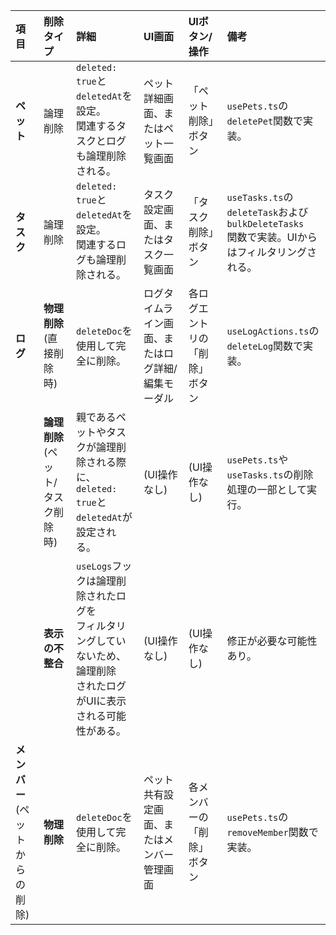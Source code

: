 | 項目 | 削除タイプ | 詳細 | UI画面 | UIボタン/操作 | 備考 |
| :--- | :--- | :--- | :--- | :--- | :--- |
| **ペット** | 論理削除 | `deleted: true`と`deletedAt`を設定。<br>関連するタスクとログも論理削除される。 | ペット詳細画面、またはペット一覧画面 | 「ペット削除」ボタン | `usePets.ts`の`deletePet`関数で実装。 |
| **タスク** | 論理削除 | `deleted: true`と`deletedAt`を設定。<br>関連するログも論理削除される。 | タスク設定画面、またはタスク一覧画面 | 「タスク削除」ボタン | `useTasks.ts`の`deleteTask`および`bulkDeleteTasks`<br>関数で実装。UIからはフィルタリングされる。 |
| **ログ** | **物理削除** (直接削除時) | `deleteDoc`を使用して完全に削除。 | ログタイムライン画面、またはログ詳細/編集モーダル | 各ログエントリの「削除」ボタン | `useLogActions.ts`の`deleteLog`関数で実装。 |
| | **論理削除** (ペット/タスク削除時) | 親であるペットやタスクが論理削除される際に、<br>`deleted: true`と`deletedAt`が設定される。 | (UI操作なし) | (UI操作なし) | `usePets.ts`や`useTasks.ts`の削除処理の一部として実行。 |
| | **表示の不整合** | `useLogs`フックは論理削除されたログを<br>フィルタリングしていないため、論理削除<br>されたログがUIに表示される可能性がある。 | (UI操作なし) | (UI操作なし) | 修正が必要な可能性あり。 |
| **メンバー** (ペット<br>からの削除) | **物理削除** | `deleteDoc`を使用して完全に削除。 | ペット共有設定画面、またはメンバー管理画面 | 各メンバーの「削除」ボタン | `usePets.ts`の`removeMember`関数で実装。 |